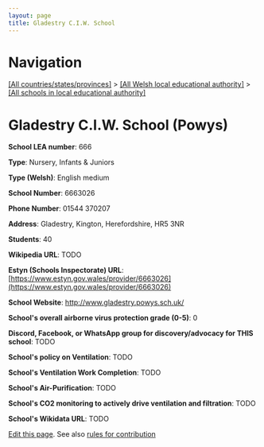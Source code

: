 ```yaml
---
layout: page
title: Gladestry C.I.W. School
---
```

# Navigation

[[All countries/states/provinces]](../../..) > [[All Welsh local educational authority]](../..) > [[All schools in local educational authority]](..)

# Gladestry C.I.W. School (Powys)

**School LEA number**: 666

**Type**: Nursery, Infants & Juniors

**Type (Welsh)**: English medium

**School Number**: 6663026

**Phone Number**: 01544 370207

**Address**: Gladestry, Kington, Herefordshire, HR5 3NR

**Students**: 40

**Wikipedia URL**: TODO

**Estyn (Schools Inspectorate) URL**: [https://www.estyn.gov.wales/provider/6663026](https://www.estyn.gov.wales/provider/6663026)

**School Website**: http://www.gladestry.powys.sch.uk/

**School's overall airborne virus protection grade (0-5)**: 0

**Discord, Facebook, or WhatsApp group for discovery/advocacy for THIS school**: TODO

**School's policy on Ventilation**: TODO

**School's Ventilation Work Completion**: TODO

**School's Air-Purification**: TODO

**School's CO2 monitoring to actively drive ventilation and filtration**: TODO

**School's Wikidata URL**: TODO




[Edit this page](https://github.com/VentilationProject/Wales/edit/prif/./Powys/Gladestry_C.I.W._School.md). See also [rules for contribution](../../../contribution-rules/)